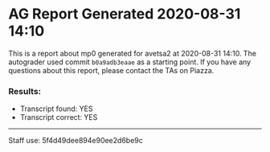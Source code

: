 # AG Report Generated 2020-08-31 14:10
This is a report about mp0 generated for avetsa2 at 2020-08-31 14:10. The autograder used commit ``b0a9adb3eaae`` as a starting point. If you have any questions about this report, please contact the TAs on Piazza.
### Results:
 - Transcript found: YES
 - Transcript correct: YES
---
Staff use: 5f4d49dee894e90ee2d6be9c


[success]: https://upload.wikimedia.org/wikipedia/commons/thumb/0/03/Green_check.svg/13px-Green_check.svg.png 
[failure]: https://upload.wikimedia.org/wikipedia/en/thumb/b/ba/Red_x.svg/13px-Red_x.svg.png 
